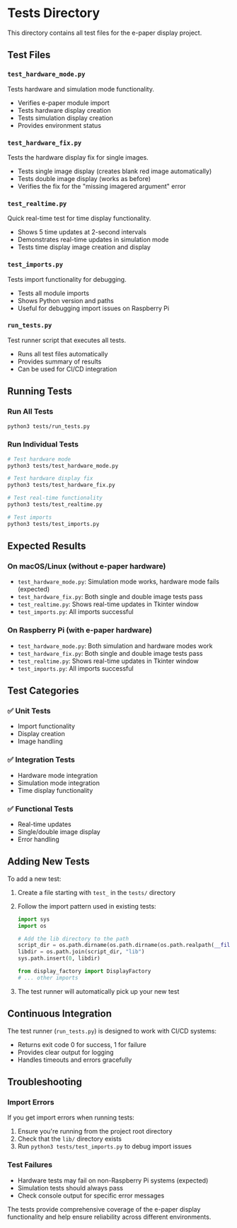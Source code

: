 # Tests Directory

This directory contains all test files for the e-paper display project.

## Test Files

### `test_hardware_mode.py`

Tests hardware and simulation mode functionality.

- Verifies e-paper module import
- Tests hardware display creation
- Tests simulation display creation
- Provides environment status

### `test_hardware_fix.py`

Tests the hardware display fix for single images.

- Tests single image display (creates blank red image automatically)
- Tests double image display (works as before)
- Verifies the fix for the "missing imagered argument" error

### `test_realtime.py`

Quick real-time test for time display functionality.

- Shows 5 time updates at 2-second intervals
- Demonstrates real-time updates in simulation mode
- Tests time display image creation and display

### `test_imports.py`

Tests import functionality for debugging.

- Tests all module imports
- Shows Python version and paths
- Useful for debugging import issues on Raspberry Pi

### `run_tests.py`

Test runner script that executes all tests.

- Runs all test files automatically
- Provides summary of results
- Can be used for CI/CD integration

## Running Tests

### Run All Tests

```bash
python3 tests/run_tests.py
```

### Run Individual Tests

```bash
# Test hardware mode
python3 tests/test_hardware_mode.py

# Test hardware display fix
python3 tests/test_hardware_fix.py

# Test real-time functionality
python3 tests/test_realtime.py

# Test imports
python3 tests/test_imports.py
```

## Expected Results

### On macOS/Linux (without e-paper hardware)

- `test_hardware_mode.py`: Simulation mode works, hardware mode fails (expected)
- `test_hardware_fix.py`: Both single and double image tests pass
- `test_realtime.py`: Shows real-time updates in Tkinter window
- `test_imports.py`: All imports successful

### On Raspberry Pi (with e-paper hardware)

- `test_hardware_mode.py`: Both simulation and hardware modes work
- `test_hardware_fix.py`: Both single and double image tests pass
- `test_realtime.py`: Shows real-time updates in Tkinter window
- `test_imports.py`: All imports successful

## Test Categories

### ✅ **Unit Tests**

- Import functionality
- Display creation
- Image handling

### ✅ **Integration Tests**

- Hardware mode integration
- Simulation mode integration
- Time display functionality

### ✅ **Functional Tests**

- Real-time updates
- Single/double image display
- Error handling

## Adding New Tests

To add a new test:

1. Create a file starting with `test_` in the `tests/` directory
2. Follow the import pattern used in existing tests:

   ```python
   import sys
   import os

   # Add the lib directory to the path
   script_dir = os.path.dirname(os.path.dirname(os.path.realpath(__file__)))
   libdir = os.path.join(script_dir, "lib")
   sys.path.insert(0, libdir)

   from display_factory import DisplayFactory
   # ... other imports
   ```

3. The test runner will automatically pick up your new test

## Continuous Integration

The test runner (`run_tests.py`) is designed to work with CI/CD systems:

- Returns exit code 0 for success, 1 for failure
- Provides clear output for logging
- Handles timeouts and errors gracefully

## Troubleshooting

### Import Errors

If you get import errors when running tests:

1. Ensure you're running from the project root directory
2. Check that the `lib/` directory exists
3. Run `python3 tests/test_imports.py` to debug import issues

### Test Failures

- Hardware tests may fail on non-Raspberry Pi systems (expected)
- Simulation tests should always pass
- Check console output for specific error messages

The tests provide comprehensive coverage of the e-paper display functionality and help ensure reliability across different environments.

